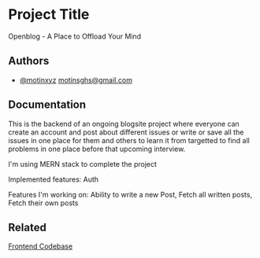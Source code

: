 # Project Title

Openblog - A Place to Offload Your Mind

## Authors

- [@motinxyz](https://www.github.com/motinxyz) motinsghs@gmail.com

## Documentation

This is the backend of an ongoing blogsite project where everyone can create an account and post about different issues or write or save all the issues in one place for them and others to learn it from targetted to find all problems in one place before that upcoming interview.

I'm using MERN stack to complete the project

Implemented features:
Auth

Features I'm working on:
Ability to write a new Post, Fetch all written posts, Fetch their own posts

## Related

[Frontend Codebase](https://github.com/motinxyz/open-blog-frontend)
